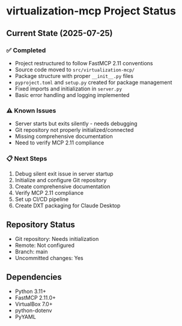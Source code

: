 # virtualization-mcp Project Status

## Current State (2025-07-25)

### ✅ Completed

- Project restructured to follow FastMCP 2.11 conventions
- Source code moved to `src/virtualization-mcp/`
- Package structure with proper `__init__.py` files
- `pyproject.toml` and `setup.py` created for package management
- Fixed imports and initialization in `server.py`
- Basic error handling and logging implemented

### ⚠️ Known Issues

- Server starts but exits silently - needs debugging
- Git repository not properly initialized/connected
- Missing comprehensive documentation
- Need to verify MCP 2.11 compliance

### 📋 Next Steps

1. Debug silent exit issue in server startup
2. Initialize and configure Git repository
3. Create comprehensive documentation
4. Verify MCP 2.11 compliance
5. Set up CI/CD pipeline
6. Create DXT packaging for Claude Desktop

## Repository Status

- Git repository: Needs initialization
- Remote: Not configured
- Branch: main
- Uncommitted changes: Yes

## Dependencies

- Python 3.11+
- FastMCP 2.11.0+
- VirtualBox 7.0+
- python-dotenv
- PyYAML



